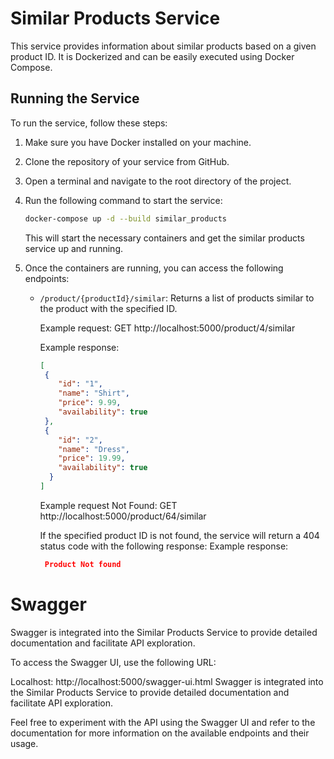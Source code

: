 # Similar Products Service

This service provides information about similar products based on a given product ID. It is Dockerized and can be easily executed using Docker Compose.

## Running the Service

To run the service, follow these steps:

1. Make sure you have Docker  installed on your machine.

2. Clone the repository of your service from GitHub.

3. Open a terminal and navigate to the root directory of the project.

4. Run the following command to start the service:

   ```bash
   docker-compose up -d --build similar_products
   ```

   This will start the necessary containers and get the similar products service up and running.

5. Once the containers are running, you can access the following endpoints:

   - `/product/{productId}/similar`: Returns a list of products similar to the product with the specified ID.

     Example request: GET http://localhost:5000/product/4/similar

     Example response:
     ```json  
     [
      {
         "id": "1",
         "name": "Shirt",
         "price": 9.99,
         "availability": true
      },
      {
         "id": "2",
         "name": "Dress",
         "price": 19.99,
         "availability": true
       }
     ]
     ```
     
		Example request Not Found: GET http://localhost:5000/product/64/similar
	
		If the specified product ID is not found, the service will return a 404 status code with the following response:
	  Example response:
		  
	    ```json
	     Product Not found
	    ```

# Swagger

Swagger is integrated into the Similar Products Service to provide detailed documentation and facilitate API exploration.

To access the Swagger UI, use the following URL:

Localhost: http://localhost:5000/swagger-ui.html
Swagger is integrated into the Similar Products Service to provide detailed documentation and facilitate API exploration.

Feel free to experiment with the API using the Swagger UI and refer to the documentation for more information on the available endpoints and their usage.
